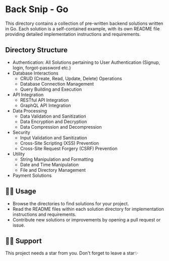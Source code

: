 # Back Snip - Go

This directory contains a collection of pre-written backend solutions written in Go. Each solution is a self-contained example, with its own README file providing detailed implementation instructions and requirements.

## Directory Structure

- Authentication: All Solutions pertaining to User Authentication (Signup, login, forgot-password etc.)
- Database Interactions
  - CRUD (Create, Read, Update, Delete) Operations
  - Database Connection Management
  - Query Building and Execution
- API Integration
  - RESTful API Integration
  - GraphQL API Integration
- Data Processing
  - Data Validation and Sanitization
  - Data Encryption and Decryption
  - Data Compression and Decompression
- Security
  - Input Validation and Sanitization
  - Cross-Site Scripting (XSS) Prevention
  - Cross-Site Request Forgery (CSRF) Prevention
- Utility
  - String Manipulation and Formatting
  - Date and Time Manipulation
  - File and Directory Management
- Payment Solutions

## 👨‍💻 Usage

- Browse the directories to find solutions for your project.
- Read the README files within each solution directory for implementation instructions and requirements.
- Contribute new solutions or improvements by opening a pull request or issue.

## 🙏🏽 Support

This project needs a star️ from you. Don't forget to leave a star✨
